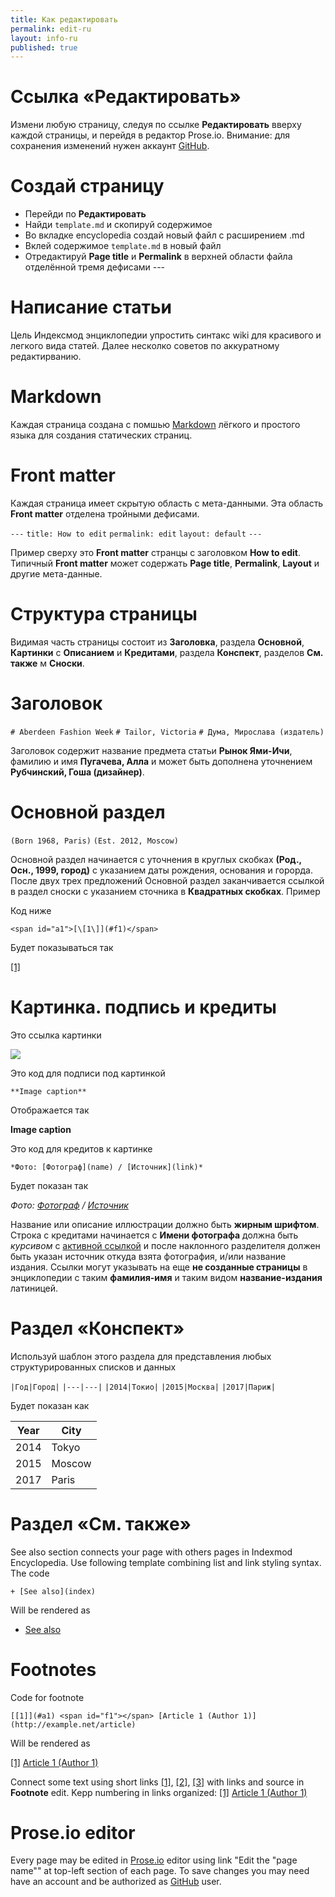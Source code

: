 ```yaml
---
title: Как редактировать
permalink: edit-ru
layout: info-ru
published: true
---
```


# Ссылка «Редактировать»

Измени любую страницу, следуя по ссылке **Редактировать** вверху каждой страницы, и перейдя в редактор Prose.io. Внимание: для сохранения изменений нужен аккаунт [GitHub](https://github.com/join).

# Создай страницу

+ Перейди по **Редактировать**
+ Найди `template.md` и скопируй содержимое
+ Во вкладке encyclopedia создай новый файл с расширением .md
+ Вклей содержимое `template.md` в новый файл
+ Отредактируй **Page title** и **Permalink** в верхней области файла отделённой тремя дефисами ---

# Написание статьи

Цель Индексмод энциклопедии упростить синтакс wiki для красивого и легкого вида статей. Далее несколко советов по аккуратному редактирванию.

# Markdown

Каждая страница создана с помшью [Markdown](https://daringfireball.net/projects/markdown/syntax) лёгкого и простого языка для создания статических страниц.

#  Front matter

Каждая страница имеет скрытую область с мета-данными. Эта область **Front matter** отделена тройными дефисами.

`---`
`title: How to edit`
`permalink: edit`
`layout: default`
`---`

Пример сверху это **Front matter** странцы с заголовком **How to edit**. Типичный **Front matter** может содержать **Page title**, **Permalink**, **Layout** и другие мета-данные.

# Структура страницы

Видимая часть страницы состоит из **Заголовка**, раздела **Основной**, **Картинки** с **Описанием** и **Кредитами**, раздела **Конспект**, разделов **См. также** м **Сноски**.

# Заголовок  

`# Aberdeen Fashion Week`
`# Tailor, Victoria`
`# Дума, Мирослава (издатель)`

Заголовок содержит название предмета статьи **Рынок Ями-Ичи**, фамилию и имя **Пугачева, Алла** и может быть дополнена уточнением **Рубчинский, Гоша (дизайнер)**.

# Основной раздел

`(Born 1968, Paris)`
`(Est. 2012, Moscow)`

Основной раздел начинается с уточнения в круглых скобках **(Род., Осн., 1999, город)** с указанием даты рождения, основания и горорда. После двух трех предложений Основной раздел заканчивается  ссылкой в раздел сноски с указанием сточника в **Квадратных скобках**. Пример

Код ниже

`<span id="a1">[\[1\]](#f1)</span>`

Будет показываться так

<span id="a1">[\[1\]](#f1)</span>

# Картинка. подпись и кредиты

Это ссылка картинки

![](/encyclopedia/images/image-name.jpg)

Это код для подписи под картинкой

`**Image caption**`

Отображается так

**Image caption**

Это код для кредитов к картинке

`*Фото: [Фотограф](name) / [Источник](link)*`

Будет показан так

*Фото: [Фотограф](name) / [Источник](link)*

Название или описание иллюстрации должно быть **жирным шрифтом**. Строка с кредитами начинается с **Имени фотографа** должна быть *курсивом* с [активной ссылкой](active-link.md) и после наклонного разделителя должен быть указан источник откуда взята фотография, и/или название издания. Ссылки могут указывать на еще **не созданные страницы** в энциклопедии c таким **фамилия-имя** и таким видом **название-издания** латиницей.

# Раздел «Конспект»

Используй шаблон этого раздела для представления любых структурированных списков и данных

`|Год|Город|`
`|---|---|`
`|2014|Токио|`
`|2015|Москва|`
`|2017|Париж|`

Будет показан как

|Year|City|
|----|-----|
|2014|Tokyo|
|2015|Moscow|
|2017|Paris|

# Раздел «См. также»

See also section connects your page with others pages in Indexmod Encyclopedia. Use following template combining list and link styling syntax. The code

`+ [See also](index)`

Will be rendered as

+ [See also](index)

# Footnotes

Code for footnote

`[[1]](#a1) <span id="f1"></span> [Article 1 (Author 1)] (http://example.net/article)`

Will be rendered as

[[1]](#a1) <span id="f1"></span> [Article 1 (Author 1)](http://example.net/article)

Connect some text using short links <span id="a1">[\[1\]](#f1)</span>, <span id="a2">[\[2\]](#f2)</span>, <span id="a3">[\[3\]](#f3)</span> with links and source in **Footnote** edit. Kepp numbering in links organized: [[1]](#a1) <span id="f1"></span> [Article 1 (Author 1)](http://example.net/article)

# Prose.io editor

Every page may be edited in [Prose.io](www.prose.io) editor using link "Edit the "page name"" at top-left section of each page. To save  changes you may need have an account and be authorized as [GitHub](https://github.com/join) user.
